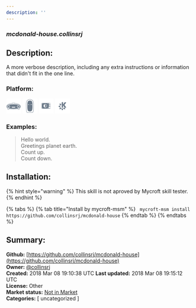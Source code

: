 ```yaml
---
description: ''
---
```


### _mcdonald-house.collinsrj_  
## Description:  
A more verbose description, including any extra instructions or
information that didn't fit in the one line.  
  
  
### Platform:  
 ![Mark I](../.gitbook/assets/mark-1-icon.png)  ![Mark II](../.gitbook/assets/mark-2-icon.png)  ![Picroft](../.gitbook/assets/picroft-icon.png)  ![plasmoid](../.gitbook/assets/kde.png)   
### Examples:  
> Hello world.  
> Greetings planet earth.  
> Count up.  
> Count down.  
  
## Installation:  
{% hint style="warning" %}
This skill is not aproved by Mycroft skill tester.
{% endhint %}
    
{% tabs %}
{% tab title="Install by mycroft-msm" %}
``` mycroft-msm install https://github.com/collinsrj/mcdonald-house```
{% endtab %}
  {% endtabs %}
    
## Summary:  
**Github:** [https://github.com/collinsrj/mcdonald-house](https://github.com/collinsrj/mcdonald-house)  
**Owner:** [@collinsrj](https://github.com/collinsrj)  
**Created:** 2018 Mar 08 19:10:38 UTC  **Last updated:** 2018 Mar 08 19:15:12 UTC  
**License:** Other  
**Market status:** [Not in Market](https://market.mycroft.ai/skill/)  
**Categories:** [ uncategorized ]   
